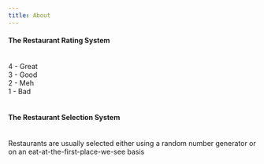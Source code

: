 ```yaml
---
title: About
---
```

<h4>The Restaurant Rating System</h4>
<br>
4 - Great  <br>
3 - Good  <br>
2 - Meh  <br>
1 - Bad  <br>
<br>
<h4>The Restaurant Selection System</h4>
<br> 
Restaurants are usually selected either using a random number generator or on an eat-at-the-first-place-we-see basis  